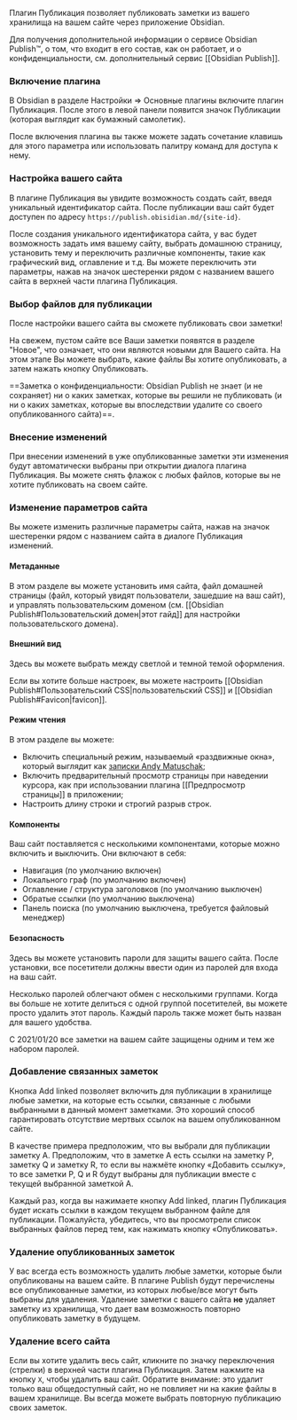 Плагин Публикация позволяет публиковать заметки из вашего хранилища на вашем сайте через приложение Obsidian.

Для получения дополнительной информации о сервисе Obsidian Publish™, о том, что входит в его состав, как он работает, и о конфиденциальности, см. дополнительный сервис [[Obsidian Publish]].

### Включение плагина

В Obsidian в разделе Настройки => Основные плагины включите плагин Публикация. После этого в левой панели появится значок Публикации (которая выглядит как бумажный самолетик).

После включения плагина вы также можете задать сочетание клавишь для этого параметра или использовать палитру команд для доступа к нему.

### Настройка вашего сайта

В плагине Публикация вы увидите возможность создать сайт, введя уникальный идентификатор сайта. После публикации ваш сайт будет доступен по адресу `https://publish.obisidian.md/{site-id}`.

После создания уникального идентификатора сайта, у вас будет возможность задать имя вашему сайту, выбрать домашнюю страницу, установить тему и переключить различные компоненты, такие как графический вид, оглавление и т.д. Вы можете переключить эти параметры, нажав на значок шестеренки рядом с названием вашего сайта в верхней части плагина Публикация.

### Выбор файлов для публикации

После настройки вашего сайта вы сможете публиковать свои заметки!

На свежем, пустом сайте все Ваши заметки появятся в разделе "Новое", что означает, что они являются новыми для Вашего сайта. На этом этапе Вы можете выбрать, какие файлы Вы хотите опубликовать, а затем нажать кнопку Опубликовать.

==Заметка о конфиденциальности: Obsidian Publish не знает (и не сохраняет) ни о каких заметках, которые вы решили не публиковать (и ни о каких заметках, которые вы впоследствии удалите со своего опубликованного сайта)==.

### Внесение изменений

При внесении изменений в уже опубликованные заметки эти изменения будут автоматически выбраны при открытии диалога плагина Публикация. Вы можете снять флажок с любых файлов, которые вы не хотите публиковать на своем сайте.

### Изменение параметров сайта

Вы можете изменить различные параметры сайта, нажав на значок шестеренки рядом с названием сайта в диалоге Публикация изменений.

#### Метаданные

В этом разделе вы можете установить имя сайта, файл домашней страницы (файл, который увидят пользователи, зашедшие на ваш сайт), и управлять пользовательским доменом (см. [[Obsidian Publish#Пользовательский домен|этот гайд]] для настройки пользовательского домена).

#### Внешний вид

Здесь вы можете выбрать между светлой и темной темой оформления.

Если вы хотите больше настроек, вы можете настроить [[Obsidian Publish#Пользовательский CSS|пользовательский CSS]] и [[Obsidian Publish#Favicon|favicon]].

#### Режим чтения

В этом разделе вы можете:

- Включить специальный режим, называемый «раздвижные окна», который выглядит как [записки Andy Matuschak](https://notes.andymatuschak.org/);
- Включить предварительный просмотр страницы при наведении курсора, как при использовании плагина [[Предпросмотр страницы]] в приложении;
- Настроить длину строки и строгий разрыв строк.

#### Компоненты

Ваш сайт поставляется с несколькими компонентами, которые можно включить и выключить. Они включают в себя:

- Навигация (по умолчанию включен)
- Локального граф (по умолчанию включен)
- Оглавление / структура заголовков (по умолчанию выключен)
- Обратые ссылки (по умолчанию выключена)
- Панель поиска (по умолчанию выключена, требуется файловый менеджер)

#### Безопасность

Здесь вы можете установить пароли для защиты вашего сайта. После установки, все посетители должны ввести один из паролей для входа на ваш сайт.

Несколько паролей облегчают обмен с несколькими группами. Когда вы больше не хотите делиться с одной группой посетителей, вы можете просто удалить этот пароль. Каждый пароль также может быть назван для вашего удобства.

С 2021/01/20 все заметки на вашем сайте защищены одним и тем же набором паролей.

### Добавление связанных заметок

Кнопка Add linked позволяет включить для публикации в хранилище любые заметки, на которые есть ссылки, связанные с любыми выбранными в данный момент заметками. Это хороший способ гарантировать отсутствие мертвых ссылок на вашем опубликованном сайте.

В качестве примера предположим, что вы выбрали для публикации заметку А. Предположим, что в заметке A есть ссылки на заметку P, заметку Q и заметку R, то если вы нажмёте кнопку «Добавить ссылку», то все заметки P, Q и R будут выбраны для публикации вместе с текущей выбранной заметкой A.

Каждый раз, когда вы нажимаете кнопку Add linked, плагин Публикация будет искать ссылки в каждом текущем выбранном файле для публикации. Пожалуйста, убедитесь, что вы просмотрели список выбранных файлов перед тем, как нажимать кнопку «Опубликовать».

### Удаление опубликованных заметок

У вас всегда есть возможность удалить любые заметки, которые были опубликованы на вашем сайте. В плагине Publish будут перечислены все опубликованные заметки, из которых любые/все могут быть выбраны для удаления. Удаление заметки с вашего сайта **не** удаляет заметку из хранилища, что дает вам возможность повторно опубликовать заметку в будущем.

### Удаление всего сайта

Если вы хотите удалить весь сайт, кликните по значку переключения (стрелки) в верхней части плагина Публикация. Затем нажмите на кнопку `X`, чтобы удалить ваш сайт. Обратите внимание: это удалит только ваш общедоступный сайт, но не повлияет ни на какие файлы в вашем хранилище. Вы всегда можете выбрать повторную публикацию своих заметок.